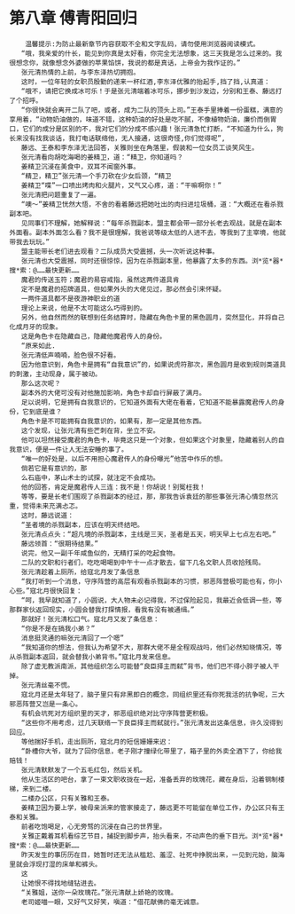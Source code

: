 # 第八章 傅青阳回归
        温馨提示:为防止最新章节内容获取不全和文字乱码，请勿使用浏览器阅读模式。
       “哦，我亲爱的什长，能见到你真是太好看，你完全无法想象，这三天我是怎么过来的。我很想念你，就像想念外婆做的苹果馅饼，我说的都是真话，上帝会为我作证的。”
       张元清热情的上前，与李东泽热切拥抱。
       这时，一位年轻的女职员殷勤的递来一杯红酒,李东泽优雅的抬起手,挡了挡,认真道：
       “哦不，请把它换成冰可乐！于是张元清端着冰可乐，挪步到沙发边，分别和王泰、藤远打了个招呼。
       “你很快就会离开二队了吧，或者，成为二队的顶头上司。”王泰手里捧着一份蛋糕，满意的享用着，“动物奶油做的，味道不错，这种奶油的好处是吃不腻，不像植物奶油，廉价而倒胃口，它们的成分是区别的不，我对它们的分成不感兴趣！张元清急忙打断，“不知道为什么，狗长来没有找我谈话，我打电话联络他，无人接通，这很奇怪,你们觉得呢”,
       藤远、王泰和李东泽无法回答，关雅则坐在角落里，假装和一位女员工谈笑风生。
       张元清看向胡吃海喝的姜精卫，道：“精卫，你知道吗？
       姜精卫沉浸在美食中，双耳不闻窗外事。
       “精卫，精卫”张元清一个手刀砍在少女后颈，“精卫
       姜精卫“喋”一口喷出烤肉和火腿片，又气又心疼，道：“干嘛啊你！”
       张元清把问题重复了一遍。
       “噢～”姜精卫恍然大悟，不舍的看着藤远把她吐出的肉扫进垃圾桶，道：“大概还在看杀戮副本吧。
       见同事们不理解，她解释说：“每年杀戮副本，盟主都会带一部分长老去观战，就是在副本外面看。副本外面怎么看？我不是很理解，我爸说等级太低的人进不去，等我到了主宰境，他就带我去玩玩。”
       盟主能带长老们进去观看？二队成员大受震撼，头一次听说这种事。
       张元清也大受震撼，同时还很惊惊，因为在杀戮副本里，他暴露了太多的东西。浏*览*器*搜*索：@……最快更新……
       魔君的传送玉符；魔君的易容戒指，虽然这两件道具肯
       定不是魔君的招牌道具，但如果外头的大佬见过，那必然会引来怀疑。
       一两件道具都不是夜游神职业的道
       理论上来说，他是不太可能这么巧得到的。
       另外，他自然而然的联想到任务结算时，隐藏在角色卡里的黑色圆月，突然显化，并将自己化成月牙的现象。
       这是角色卡在隐藏自己，隐藏他魔君传人的身份。
       “原来如此.
       张元清低声喃喃，脸色很不好看。
       因为他意识到，角色卡是拥有“自我意识”的，如果说虎符那次，黑色圆月是收到规则类道具的刺激，主动现身，属于被动。
       那么这次呢？
       副本外的大佬可没有对他施加影响，角色卡却自行屏蔽了满月。
       足以说明，它是拥有自我意识的，它知道外面有大佬在看着，它知道不能暴露魔君传人的身份，它到底是谁？
       角色卡是不可能拥有自我意识的，如果有，那一定是其他东西。
       这个发现，让张元清有些芒刺在背，坐立不安。
       他可以坦然接受魔君的角色卡，毕竟这只是一个对象，但如果这个对象里，隐藏着别人的自我意识，便是一件让人无法安睡的事了。
       “唯一的好处是，以后不用担心魔君传人的身份曝光”他苦中作乐的想。
       倘若它是有意识的，那
       么石庙中，茅山术士的试探，就注定不会成功。
       他的回答，肯定是魔君传人三连：我不是！你胡说！别冤枉我！
       等等，要是长老们围观了杀戮副本的经过，那，那我告诉袁廷的那些事张元清心情忽然沉重，觉得未来充满忐忑。
       这时，藤远说道：
       “圣者境的杀戮副本，应该在明天终结吧。
       张元清点点头：“超凡境的杀戮副本，主线是三天，圣者是五天，明天早上七点左右吧。”
       藤远领首：“很期待结果。”
       说完，他又一副千年咸鱼似的，无精打采的吃起食物。
       二队的文职和行者们，吃吃喝喝到中午十一点才散去，留下几名文职人员收拾残局。
       张元清趁着上厕所，给寇北月发了条信息
       “我打听到一个消息，守序阵营的高层有观看杀戮副本的习惯，邪恶阵营极可能也有，你小心些。”寇北月很快回复：
       “呵，我早就知道了，小圆说，大人物未必记得我，不过保险起见，我最近会低调一些，等那群家伙返回现实，小圆会替我打探情报，看我有没有被通缉。”
       那就好！张元清松口气。寇北月又发了条信息：
       “你是不是在搞我小弟？”
       消息挺灵通的嘛张元清回了一个嗯”
       “我知道你的想法，但我认为希望不大，那群大佬不是全程观战吗，他们必然知晓情况，等从杀戮副本返回，就会替我小弟背书。”寇北月发来信息。
       除了虚无教派南派，其他组织怎么可能替“良臣择主而弑”背书，他们巴不得小胖子被人干掉。
       张元清丝毫不慌。
       寇北月还是太年轻了，脑子里只有非黑即白的概念，同组织里还有你死我活的抗争呢，三大邪恶阵营又岂是一条心。
       有机会坑死对方组织里的天才，邪恶组织绝对比守序阵营更积极。
       “这些你不用考虑，过几天联络一下良臣择主而弑就行。”张元清发出这条信息，许久没得到回应。
       等他揣好手机，走出厕所，寇北月的短信姗姗来迟：
       “卧槽你大爷，就为了回你信息，老子刚才撞绿化带里了，箱子里的外卖全酒下了，你给我赔钱！
       张元清默默发了一个五毛红包，然后关机。
       他从生活区的吧台，拿了一束文职收拢在一起，准备丢弃的玫瑰花，藏在身后，沿着钢制楼梯，来到二楼。
       二楼办公区，只有关雅和王泰。
       姜精卫因为要上学，被母亲派来的管家接走了，藤远更不可能留在单位工作，办公区只有王泰和关雅。
       前者吃饱喝足，心无旁骛的沉浸在自己的世界里。
       关雅正戴着耳机看综艺节目，捕捉到脚步声，抬头看来，不动声色的垂下目光。浏*览*器*搜*索：@……最快更新……
       昨天发生的事历历在目，她暂时还无法从槛尬、羞涩、社死中挣脱出来，一见到元始，脑海里就会浮现打湿的床单和裤头。
       这
       让她恨不得找地缝钻进去。
       “关雅姐，送你一朵玫瑰花。”张元清献上娇艳的玫瑰。
       老司姬喵一眼，又好气又好笑，嗔道：“借花献佛的毫无诚意。